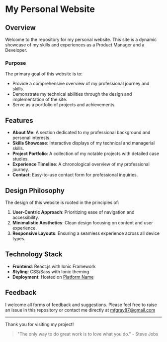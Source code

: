 # My Personal Website

## Overview
Welcome to the repository for my personal website. This site is a dynamic showcase of my skills and experiences as a Product Manager and a Developer.

### Purpose
The primary goal of this website is to:
- Provide a comprehensive overview of my professional journey and skills.
- Demonstrate my technical abilities through the design and implementation of the site.
- Serve as a portfolio of projects and achievements.

## Features

- **About Me**: A section dedicated to my professional background and personal interests.
- **Skills Showcase**: Interactive displays of my technical and managerial skills.
- **Project Portfolio**: A collection of my notable projects with detailed case studies.
- **Experience Timeline**: A chronological overview of my professional journey.
- **Contact**: Easy-to-use contact form for professional inquiries.

## Design Philosophy

The design of this website is rooted in the principles of:
1. **User-Centric Approach**: Prioritizing ease of navigation and accessibility.
2. **Minimalistic Aesthetics**: Clean design focusing on content and user experience.
3. **Responsive Layouts**: Ensuring a seamless experience across all device types.

## Technology Stack

- **Frontend**: React.js with Ionic Framework
- **Styling**: CSS/Sass with Ionic theming
- **Deployment**: Hosted on [Platform Name](#)

## Feedback

I welcome all forms of feedback and suggestions. Please feel free to raise an issue in this repository or contact me directly at mfgray87@gmail.com

---

Thank you for visiting my project!

> "The only way to do great work is to love what you do." - Steve Jobs

